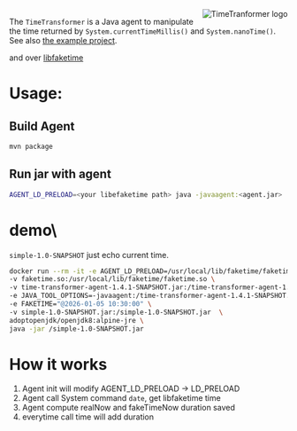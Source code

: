 <img align="right" src="/timetransformer.png?raw=true" alt="TimeTranformer logo">

The `TimeTransformer` is a Java agent to manipulate the time returned by `System.currentTimeMillis()` and `System.nanoTime()`. See also [the example project](https://github.com/TOPdesk/time-transformer-examples).

and over [libfaketime](https://github.com/wolfcw/libfaketime)


# Usage:
## Build Agent

```bash
mvn package
```

## Run jar with agent
```bash
AGENT_LD_PRELOAD=<your libefaketime path> java -javaagent:<agent.jar>  -jar <your jar>
```


# demo\

`simple-1.0-SNAPSHOT` just echo current time.

```bash
docker run --rm -it -e AGENT_LD_PRELOAD=/usr/local/lib/faketime/faketime.so \
-v faketime.so:/usr/local/lib/faketime/faketime.so \
-v time-transformer-agent-1.4.1-SNAPSHOT.jar:/time-transformer-agent-1.4.1-SNAPSHOT.jar \
-e JAVA_TOOL_OPTIONS=-javaagent:/time-transformer-agent-1.4.1-SNAPSHOT.jar \
-e FAKETIME="@2026-01-05 10:30:00" \
-v simple-1.0-SNAPSHOT.jar:/simple-1.0-SNAPSHOT.jar  \
adoptopenjdk/openjdk8:alpine-jre \
java -jar /simple-1.0-SNAPSHOT.jar
```

# How it works
1. Agent init will modify AGENT_LD_PRELOAD -> LD_PRELOAD
2. Agent call System command `date`, get libfaketime time
3. Agent compute realNow and fakeTimeNow duration saved
4. everytime call time will add duration